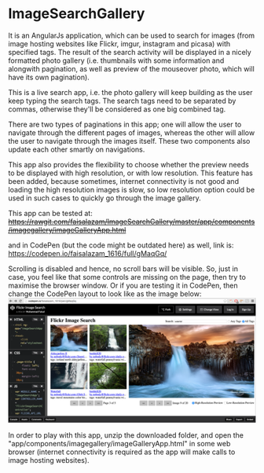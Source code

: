 # ImageSearchGallery

It is an AngularJs application, which can be used to search for images (from image hosting websites like Flickr, imgur, instagram and picasa) with specified tags. The result of the search activity will be displayed in a nicely formatted photo gallery (i.e. thumbnails with some information and alongwith pagination, as well as preview of the mouseover photo, which will have its own pagination).

This is a live search app, i.e. the photo gallery will keep building as the user keep typing the search tags. The search tags need to be separated by commas, otherwise they'll be considered as one big combined tag.

There are two types of paginations in this app; one will allow the user to navigate through the different pages of images, whereas the other will allow the user to navigate through the images itself. These two components also update each other smartly on navigations.

This app also provides the flexibility to choose whether the preview needs to be displayed with high resolution, or with low resolution. This feature has been added, because sometimes, internet connectivity is not good and loading the high resolution images is slow, so low resolution option could be used in such cases to quickly go through the image gallery.

This app can be tested at:
~~https://rawgit.com/faisalazam/ImageSearchGallery/master/app/components/imagegallery/imageGalleryApp.html~~

and in CodePen (but the code might be outdated here) as well, link is: https://codepen.io/faisalazam_1616/full/gMaqGq/

Scrolling is disabled and hence, no scroll bars will be visible. So, just in case, you feel like that some controls are missing on the page, then try to maximise the browser window. Or if you are testing it in CodePen, then change the CodePen layout to look like as the image below:
![Alt text](imageGalleryAppScreenshot.png?raw=true "Image Gallery App Screenshot")

In order to play with this app, unzip the downloaded folder, and open the "app/components/imagegallery/imageGalleryApp.html" in some web browser (internet connectivity is required as the app will make calls to image hosting websites).
